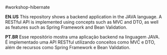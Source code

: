 #workshop-hibernate

__EN.US__
This repository shows a backend application in the JAVA language. A RESTful API is implemented using concepts such as MVC and DTO, as well as features such as Spring Framework and Bean Validation.

__PT.BR__
Esse repositório mostra uma aplicação backend na linguagem JAVA. É implementado uma API RESTful utilizando conceitos como MVC e DTO, além de recursos como Spring Framework e Bean Validation.
